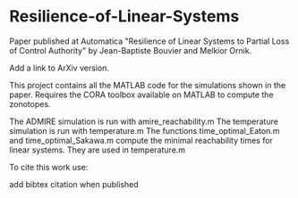 # Resilience-of-Linear-Systems


Paper published at Automatica 
"Resilience of Linear Systems to Partial Loss of Control Authority" by Jean-Baptiste Bouvier and Melkior Ornik.

Add a link to ArXiv version.


This project contains all the MATLAB code for the simulations shown in the paper.
Requires the CORA toolbox available on MATLAB to compute the zonotopes.

The ADMIRE simulation is run with amire_reachability.m
The temperature simulation is run with temperature.m
The functions time_optimal_Eaton.m and time_optimal_Sakawa.m compute the minimal reachability times for linear systems. They are used in temperature.m


To cite this work use:

add bibtex citation when published
